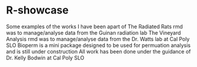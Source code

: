 # R-showcase
Some examples of the works I have been apart of
The Radiated Rats rmd was to manage/analyse data from the Guinan radiation lab
The Vineyard Analysis rmd was to manage/analyse data from the Dr. Watts lab at Cal Poly SLO
Bioperm is a mini package designed to be used for permuation analysis and is still under construction
All work has been done under the guidance of Dr. Kelly Bodwin at Cal Poly SLO
